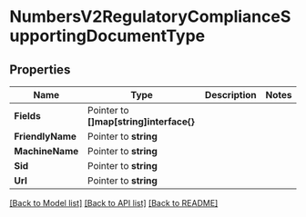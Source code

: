 # NumbersV2RegulatoryComplianceSupportingDocumentType

## Properties

Name | Type | Description | Notes
------------ | ------------- | ------------- | -------------
**Fields** | Pointer to **[]map[string]interface{}** |  |
**FriendlyName** | Pointer to **string** |  |
**MachineName** | Pointer to **string** |  |
**Sid** | Pointer to **string** |  |
**Url** | Pointer to **string** |  |

[[Back to Model list]](../README.md#documentation-for-models) [[Back to API list]](../README.md#documentation-for-api-endpoints) [[Back to README]](../README.md)


